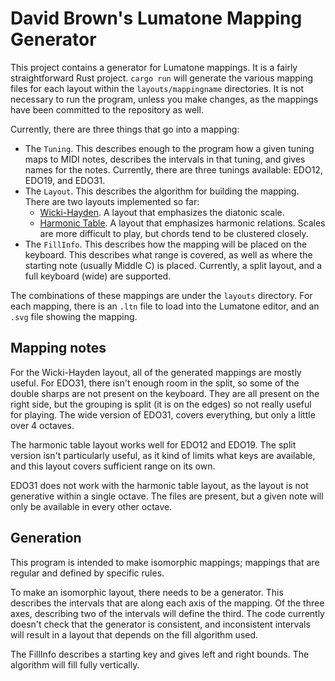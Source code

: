 # David Brown's Lumatone Mapping Generator

This project contains a generator for Lumatone mappings. It is a fairly
straightforward Rust project. `cargo run` will generate the various mapping
files for each layout within the `layouts/mappingname` directories. It is not
necessary to run the program, unless you make changes, as the mappings have been
committed to the repository as well.

Currently, there are three things that go into a mapping:

-   The `Tuning`. This describes enough to the program how a given tuning maps
    to MIDI notes, describes the intervals in that tuning, and gives names for
    the notes. Currently, there are three tunings available: EDO12, EDO19, and
    EDO31.
-   The `Layout`.  This describes the algorithm for building the mapping.  There
    are two layouts implemented so far:
    -   [Wicki-Hayden](https://en.wikipedia.org/wiki/Wicki%E2%80%93Hayden_note_layout).
        A layout that emphasizes the diatonic scale.
    -   [Harmonic Table](https://en.wikipedia.org/wiki/Harmonic_table_note_layout).
        A layout that emphasizes harmonic relations. Scales are more difficult
        to play, but chords tend to be clustered closely.
-   The `FillInfo`.  This describes how the mapping will be placed on the
    keyboard.  This describes what range is covered, as well as where the
    starting note (usually Middle C) is placed.  Currently, a split layout, and
    a full keyboard (wide) are supported.

The combinations of these mappings are under the `layouts` directory.  For each
mapping, there is an `.ltn` file to load into the Lumatone editor, and an `.svg`
file showing the mapping.

## Mapping notes

For the Wicki-Hayden layout, all of the generated mappings are mostly useful.
For EDO31, there isn't enough room in the split, so some of the double sharps
are not present on the keyboard.  They are all present on the right side, but
the grouping is split (it is on the edges) so not really useful for playing.
The wide version of EDO31, covers everything, but only a little over 4 octaves.

The harmonic table layout works well for EDO12 and EDO19.  The split version
isn't particularly useful, as it kind of limits what keys are available, and
this layout covers sufficient range on its own.

EDO31 does not work with the harmonic table layout, as the layout is not
generative within a single octave.  The files are present, but a given note will
only be available in every other octave.

## Generation

This program is intended to make isomorphic mappings; mappings that are regular
and defined by specific rules.

To make an isomorphic layout, there needs to be a generator.  This describes the
intervals that are along each axis of the mapping.  Of the three axes,
describing two of the intervals will define the third.  The code currently
doesn't check that the generator is consistent, and inconsistent intervals will
result in a layout that depends on the fill algorithm used.

The FillInfo describes a starting key and gives left and right bounds.  The
algorithm will fill fully vertically.
